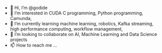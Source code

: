 - 👋 Hi, I’m @godide
- 👀 I’m interested in CUDA C programming, Python programming, Camunda, 
- 🌱 I’m currently learning machine learning, robotics, Kafka streaming, high performance computing, workflow management, 
- 💞️ I’m looking to collaborate on AI, Machine Learning and Data Science projects
- 📫 How to reach me ...

<!---
godide/godide is a ✨ special ✨ repository because its `README.md` (this file) appears on your GitHub profile.
You can click the Preview link to take a look at your changes.
--->
